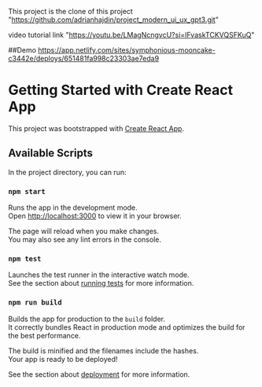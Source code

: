 This project is the clone of this project "https://github.com/adrianhajdin/project_modern_ui_ux_gpt3.git" 

video tutorial link "https://youtu.be/LMagNcngvcU?si=IFvaskTCKVQSFKuQ"

##Demo
https://app.netlify.com/sites/symphonious-mooncake-c3442e/deploys/651481fa998c23303ae7eda9

# Getting Started with Create React App

This project was bootstrapped with [Create React App](https://github.com/facebook/create-react-app).

## Available Scripts

In the project directory, you can run:

### `npm start`

Runs the app in the development mode.\
Open [http://localhost:3000](http://localhost:3000) to view it in your browser.

The page will reload when you make changes.\
You may also see any lint errors in the console.

### `npm test`

Launches the test runner in the interactive watch mode.\
See the section about [running tests](https://facebook.github.io/create-react-app/docs/running-tests) for more information.

### `npm run build`

Builds the app for production to the `build` folder.\
It correctly bundles React in production mode and optimizes the build for the best performance.

The build is minified and the filenames include the hashes.\
Your app is ready to be deployed!

See the section about [deployment](https://facebook.github.io/create-react-app/docs/deployment) for more information.



